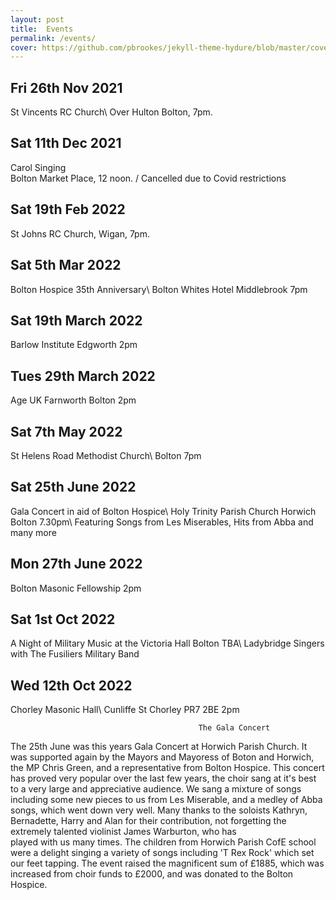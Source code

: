 ```yaml
---
layout: post
title:  Events
permalink: /events/
cover: https://github.com/pbrookes/jekyll-theme-hydure/blob/master/cover.jpg?raw=tru
---
```

                     
## Fri 26th Nov 2021    
   St Vincents RC Church\\
   Over Hulton Bolton, 7pm.
                 
## Sat 11th Dec 2021
   Carol Singing                      
   Bolton Market Place, 12 noon. /   Cancelled due to Covid restrictions

## Sat 19th Feb 2022
   St Johns RC Church, Wigan, 7pm.
   
## Sat 5th Mar 2022
   Bolton Hospice 35th Anniversary\\
   Bolton Whites Hotel Middlebrook 7pm

## Sat 19th March  2022
   Barlow Institute Edgworth  2pm
   
## Tues 29th March  2022
   Age UK Farnworth Bolton  2pm
   
## Sat 7th May 2022
   St Helens Road Methodist Church\\
   Bolton 7pm
   
## Sat 25th June 2022
   Gala Concert in aid of Bolton Hospice\\
   Holy Trinity Parish Church Horwich Bolton 7.30pm\\
   Featuring Songs from Les Miserables, Hits from Abba and many more
   
## Mon 27th June 2022
   Bolton Masonic Fellowship  2pm

## Sat 1st Oct 2022
   A Night of Military Music at the Victoria Hall Bolton TBA\\
   Ladybridge Singers with The Fusiliers Military Band
   
## Wed 12th Oct 2022
   Chorley Masonic Hall\\
   Cunliffe St Chorley PR7 2BE 2pm


                              
                                              The Gala Concert          
                                                      
                             
  The 25th June was this years Gala Concert at Horwich Parish Church. It was supported again by the Mayors and Mayoress of Boton and Horwich, the MP Chris Green, and     a representative from Bolton Hospice.
  This concert has proved very popular over the last few years, the choir sang at it's best to a very large and appreciative audience.  We sang a mixture of songs    
  including some new pieces to us from Les Miserable, and a medley of Abba songs, which went down very well.
  Many thanks to the soloists Kathryn, Bernadette, Harry and Alan for their contribution, not forgetting the extremely talented violinist James Warburton, who has  
  played with us many times.
  The children from Horwich Parish CofE school were a delight singing a variety of songs including 'T Rex Rock' which set our feet tapping.
  The event raised the magnificent sum of £1885, which was increased from choir funds to £2000, and was donated to the Bolton Hospice.
  
  
